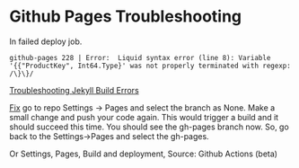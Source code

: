 # Github Pages Troubleshooting

In failed deploy job.
```
github-pages 228 | Error:  Liquid syntax error (line 8): Variable '{{"ProductKey", Int64.Type}' was not properly terminated with regexp: /\}\}/
```
[Troubleshooting Jekyll Build Errors](https://docs.github.com/en/pages/setting-up-a-github-pages-site-with-jekyll/troubleshooting-jekyll-build-errors-for-github-pages-sites)

[Fix](https://github.com/alshedivat/al-folio/discussions/864#discussioncomment-3543060) go to repo Settings -> Pages and select the branch as None. Make a small change and push your code again. This would trigger a build and it should succeed this time. You should see the gh-pages branch now. So, go back to the Settings->Pages and select the gh-pages.

Or Settings, Pages, Build and deployment, Source: Github Actions (beta)